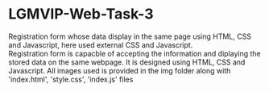 # LGMVIP-Web-Task-3
Registration form whose data display in the same page using HTML, CSS and Javascript, here used external CSS and Javascript.  
Registration form is capacble of accepting the information and diplaying the stored data on the same webpage. 
It is designed using HTML, CSS and Javascript. 
All images used is provided in the img folder along with 'index.html', 'style.css', 'index.js' files
